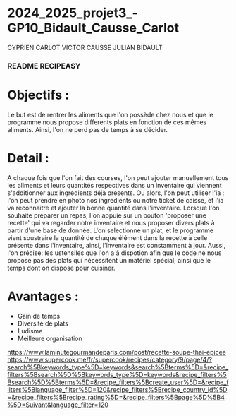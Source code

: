 # 2024_2025_projet3_-GP10_Bidault_Causse_Carlot
CYPRIEN CARLOT
VICTOR CAUSSE
JULIAN BIDAULT



### README RECIPEASY


# Objectifs :
Le but est de rentrer les aliments que l'on possède chez nous et que le programme nous propose differents plats en fonction de ces mêmes aliments.
Ainsi, l'on ne perd pas de temps à se décider.

# Detail :
A chaque fois que l'on fait des courses, l'on peut ajouter manuellement tous les aliments et leurs quantités respectives dans un inventaire qui viennent s'additionner aux ingredients déjà présents.
Ou alors, l'on peut utiliser l'ia : l'on peut prendre en photo nos ingredients ou notre ticket de caisse, et l'ia va reconnaitre et ajouter la bonne quantité dans l'inventaire.
Lorsque l'on souhaite préparer un repas, l'on appuie sur un bouton 'proposer une recette' qui va regarder notre inventaire et nous proposer divers plats à partir d'une base de donnée. L'on selectionne un plat, et le programme vient soustraire la quantité
de chaque élément dans la recette à celle présente dans l'inventaire, ainsi, l'inventaire est constamment à jour.
Aussi, l'on précise: les ustensiles que l'on a à dispotion afin que le code ne nous propose pas des plats qui nécessitent un matériel spécial; ainsi que le temps dont on dispose pour cuisiner.

# Avantages :
- Gain de temps
- Diversité de plats
- Ludisme
- Meilleure organisation



https://www.laminutegourmandeparis.com/post/recette-soupe-thai-epicee
https://www.supercook.me/fr/supercook/recipes/category/9/page/4/?search%5Bkeywords_type%5D=keywords&search%5Bterms%5D=&recipe_filters%5Bsearch%5D%5Bkeywords_type%5D=keywords&recipe_filters%5Bsearch%5D%5Bterms%5D=&recipe_filters%5Bcreate_user%5D=&recipe_filters%5Blanguage_filter%5D=120&recipe_filters%5Brecipe_country_id%5D=&recipe_filters%5Brecipe_rating%5D=&recipe_filters%5Bpage%5D%5B4%5D=Suivant&language_filter=120


